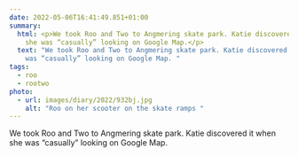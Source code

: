 ```yaml
---
date: 2022-05-06T16:41:49.851+01:00
summary:
  html: <p>We took Roo and Two to Angmering skate park. Katie discovered it when
    she was “casually” looking on Google Map.</p>
  text: "We took Roo and Two to Angmering skate park. Katie discovered it when she
    was “casually” looking on Google Map. "
tags:
  - roo
  - rootwo
photo:
  - url: images/diary/2022/932bj.jpg
    alt: "Roo on her scooter on the skate ramps "
---
```

We took Roo and Two to Angmering skate park. Katie discovered it when she was “casually” looking on Google Map. 
